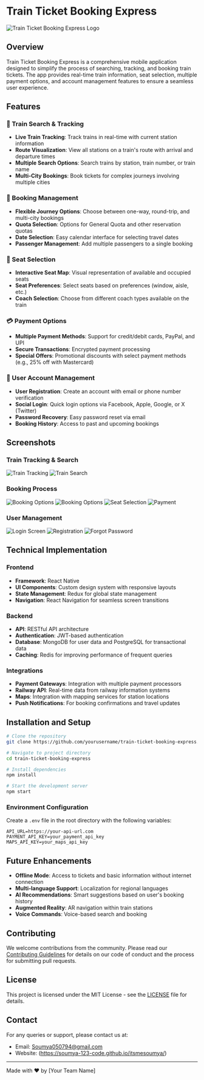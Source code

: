 # Train Ticket Booking Express

![Train Ticket Booking Express Logo](https://github.com/soumya-123-code/ReactNativeTicketBooking/blob/main/screenshots/home.png)

## Overview

Train Ticket Booking Express is a comprehensive mobile application designed to simplify the process of searching, tracking, and booking train tickets. The app provides real-time train information, seat selection, multiple payment options, and account management features to ensure a seamless user experience.

## Features

### 🚆 Train Search & Tracking
- **Live Train Tracking**: Track trains in real-time with current station information
- **Route Visualization**: View all stations on a train's route with arrival and departure times
- **Multiple Search Options**: Search trains by station, train number, or train name
- **Multi-City Bookings**: Book tickets for complex journeys involving multiple cities

### 🎫 Booking Management
- **Flexible Journey Options**: Choose between one-way, round-trip, and multi-city bookings
- **Quota Selection**: Options for General Quota and other reservation quotas
- **Date Selection**: Easy calendar interface for selecting travel dates
- **Passenger Management**: Add multiple passengers to a single booking

### 💺 Seat Selection
- **Interactive Seat Map**: Visual representation of available and occupied seats
- **Seat Preferences**: Select seats based on preferences (window, aisle, etc.)
- **Coach Selection**: Choose from different coach types available on the train

### 💳 Payment Options
- **Multiple Payment Methods**: Support for credit/debit cards, PayPal, and UPI
- **Secure Transactions**: Encrypted payment processing
- **Special Offers**: Promotional discounts with select payment methods (e.g., 25% off with Mastercard)

### 👤 User Account Management
- **User Registration**: Create an account with email or phone number verification
- **Social Login**: Quick login options via Facebook, Apple, Google, or X (Twitter)
- **Password Recovery**: Easy password reset via email
- **Booking History**: Access to past and upcoming bookings

## Screenshots

### Train Tracking & Search
![Train Tracking](https://github.com/soumya-123-code/ReactNativeTicketBooking/blob/main/screenshots/TrainTracking.png)
![Train Search](https://github.com/soumya-123-code/ReactNativeTicketBooking/blob/main/screenshots/WhereismyTrain.png)

### Booking Process
![Booking Options](https://github.com/soumya-123-code/ReactNativeTicketBooking/blob/main/screenshots/bookseat.png)
![Booking Options](https://github.com/soumya-123-code/ReactNativeTicketBooking/blob/main/screenshots/bookseat.png)
![Seat Selection](https://github.com/soumya-123-code/ReactNativeTicketBooking/blob/main/screenshots/SelectTrain.png)
![Payment](https://github.com/soumya-123-code/ReactNativeTicketBooking/blob/main/screenshots/Payment.png)

### User Management
![Login Screen](https://github.com/soumya-123-code/ReactNativeTicketBooking/blob/main/screenshots/Login.png)
![Registration](https://github.com/soumya-123-code/ReactNativeTicketBooking/blob/main/screenshots/Register.png)
![Forgot Password](https://github.com/soumya-123-code/ReactNativeTicketBooking/blob/main/screenshots/Forget.png)

## Technical Implementation

### Frontend
- **Framework**: React Native
- **UI Components**: Custom design system with responsive layouts
- **State Management**: Redux for global state management
- **Navigation**: React Navigation for seamless screen transitions

### Backend
- **API**: RESTful API architecture
- **Authentication**: JWT-based authentication
- **Database**: MongoDB for user data and PostgreSQL for transactional data
- **Caching**: Redis for improving performance of frequent queries

### Integrations
- **Payment Gateways**: Integration with multiple payment processors
- **Railway API**: Real-time data from railway information systems
- **Maps**: Integration with mapping services for station locations
- **Push Notifications**: For booking confirmations and travel updates

## Installation and Setup

```bash
# Clone the repository
git clone https://github.com/yourusername/train-ticket-booking-express.git

# Navigate to project directory
cd train-ticket-booking-express

# Install dependencies
npm install

# Start the development server
npm start
```

### Environment Configuration

Create a `.env` file in the root directory with the following variables:

```
API_URL=https://your-api-url.com
PAYMENT_API_KEY=your_payment_api_key
MAPS_API_KEY=your_maps_api_key
```

## Future Enhancements

- **Offline Mode**: Access to tickets and basic information without internet connection
- **Multi-language Support**: Localization for regional languages
- **AI Recommendations**: Smart suggestions based on user's booking history
- **Augmented Reality**: AR navigation within train stations
- **Voice Commands**: Voice-based search and booking

## Contributing

We welcome contributions from the community. Please read our [Contributing Guidelines](CONTRIBUTING.md) for details on our code of conduct and the process for submitting pull requests.

## License

This project is licensed under the MIT License - see the [LICENSE](LICENSE) file for details.

## Contact

For any queries or support, please contact us at:
- Email: Soumya050794@gmail.com
- Website: (https://soumya-123-code.github.io/itsmesoumya/)

---

Made with ❤️ by [Your Team Name]
